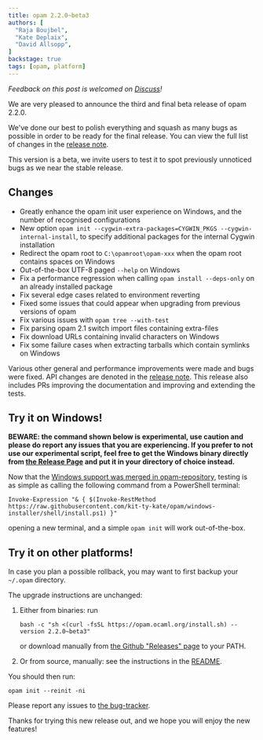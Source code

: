 ```yaml
---
title: opam 2.2.0~beta3
authors: [
  "Raja Boujbel",
  "Kate Deplaix",
  "David Allsopp",
]
backstage: true
tags: [opam, platform]
---
```


_Feedback on this post is welcomed on [Discuss](https://discuss.ocaml.org/t/ann-opam-2-2-0-beta3/14772)!_

We are very pleased to announce the third and final beta release of opam 2.2.0.

We've done our best to polish everything and squash as many bugs as possible in order
to be ready for the final release. You can view the full list of changes in the
[release note](https://github.com/ocaml/opam/releases/tag/2.2.0-beta3).

This version is a beta, we invite users to test it to spot previously
unnoticed bugs as we near the stable release.

## Changes

* Greatly enhance the opam init user experience on Windows, and the number
  of recognised configurations
* New option `opam init --cygwin-extra-packages=CYGWIN_PKGS --cygwin-internal-install`,
  to specify additional packages for the internal Cygwin installation
* Redirect the opam root to `C:\opamroot\opam-xxx` when the opam root contains spaces on Windows
* Out-of-the-box UTF-8 paged `--help` on Windows
* Fix a performance regression when calling `opam install --deps-only` on an already installed package
* Fix several edge cases related to environment reverting
* Fixed some issues that could appear when upgrading from previous versions of opam
* Fix various issues with `opam tree --with-test`
* Fix parsing opam 2.1 switch import files containing extra-files
* Fix download URLs containing invalid characters on Windows
* Fix some failure cases when extracting tarballs which contain symlinks on Windows
 
Various other general and performance improvements were made and bugs were fixed.
API changes are denoted in the
[release note](https://github.com/ocaml/opam/releases/tag/2.2.0-beta3).
This release also includes PRs improving the documentation and improving
and extending the tests.

## Try it on Windows!

**BEWARE: the command shown below is experimental, use caution and please do report any issues that you are experiencing. If you prefer to not use our experimental script, feel free to get the Windows binary directly from [the Release Page](https://github.com/ocaml/opam/releases/tag/2.2.0-beta3) and put it in your directory of choice instead.**

Now that the [Windows support was merged in opam-repository](https://github.com/ocaml/opam-repository/pull/25861),
testing is as simple as calling the following command from a PowerShell terminal:
```
Invoke-Expression "& { $(Invoke-RestMethod https://raw.githubusercontent.com/kit-ty-kate/opam/windows-installer/shell/install.ps1) }"
```
opening a new terminal, and a simple `opam init` will work out-of-the-box.

## Try it on other platforms!

In case you plan a possible rollback, you may want to first backup your
`~/.opam` directory.

The upgrade instructions are unchanged:

1. Either from binaries: run

    ```
    bash -c "sh <(curl -fsSL https://opam.ocaml.org/install.sh) --version 2.2.0~beta3"
    ```

    or download manually from [the Github "Releases" page](https://github.com/ocaml/opam/releases/tag/2.2.0-beta3) to your PATH.

2. Or from source, manually: see the instructions in the [README](https://github.com/ocaml/opam/tree/2.2.0-beta3#compiling-this-repo).


You should then run:
```
opam init --reinit -ni
```


Please report any issues to [the bug-tracker](https://github.com/ocaml/opam/issues).

Thanks for trying this new release out, and we hope you will enjoy the new features!
